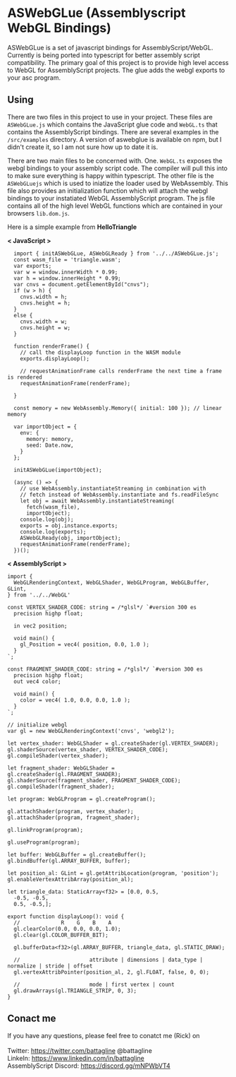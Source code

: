 # ASWebGLue (Assemblyscript WebGL Bindings)

ASWebGLue is a set of javascript bindings for AssemblyScript/WebGL. Currently is being ported into typescript for
better assembly script compatibility. The primary goal of this project is to provide high level access to WebGL
for AssemblyScript projects. The glue adds the webgl exports to your asc program. 


## Using

There are two files in this project to use in your project.  These files are `ASWebGLue.js` which contains the JavaScript glue code and `WebGL.ts` that contains the AssemblyScript bindings.  There are several examples in the `/src/examples` directory.  A version of aswebglue is available on npm, but I didn't create it, so I am not sure how up to date it is.



There are two main files to be concerned with. One. `WebGL.ts` exposes the webgl bindings to your assembly script code. The compiler will pull this into to make sure everything is happy within typescript. The other file is the `ASWebGLuejs` which is used to iniatize the loader used by WebAssembly. This file also provides an initialization function which will attach the webgl bindings to your instatiated WebGL AssemblyScript program. The js file contains all of the high level WebGL functions which are contained in your browsers `lib.dom.js`. 

Here is a simple example from **HelloTriangle**

**< JavaScript >**
```
  import { initASWebGLue, ASWebGLReady } from '../../ASWebGLue.js';
  const wasm_file = 'triangle.wasm';
  var exports;
  var w = window.innerWidth * 0.99;
  var h = window.innerHeight * 0.99;
  var cnvs = document.getElementById("cnvs");
  if (w > h) {
    cnvs.width = h;
    cnvs.height = h;
  }
  else {
    cnvs.width = w;
    cnvs.height = w;
  }

  function renderFrame() {
    // call the displayLoop function in the WASM module
    exports.displayLoop();

    // requestAnimationFrame calls renderFrame the next time a frame is rendered
    requestAnimationFrame(renderFrame);

  }

  const memory = new WebAssembly.Memory({ initial: 100 }); // linear memory

  var importObject = {
    env: {
      memory: memory,
      seed: Date.now,
    }
  };

  initASWebGLue(importObject);

  (async () => {
    // use WebAssembly.instantiateStreaming in combination with
    // fetch instead of WebAssembly.instantiate and fs.readFileSync
    let obj = await WebAssembly.instantiateStreaming(
      fetch(wasm_file),
      importObject);
    console.log(obj);
    exports = obj.instance.exports;
    console.log(exports);
    ASWebGLReady(obj, importObject);
    requestAnimationFrame(renderFrame);
  })();
  ```
**< AssemblyScript >**
```
import {
  WebGLRenderingContext, WebGLShader, WebGLProgram, WebGLBuffer, GLint,
} from '../../WebGL'

const VERTEX_SHADER_CODE: string = /*glsl*/ `#version 300 es
  precision highp float;

  in vec2 position;

  void main() {
    gl_Position = vec4( position, 0.0, 1.0 );
  }
`;

const FRAGMENT_SHADER_CODE: string = /*glsl*/ `#version 300 es
  precision highp float;
  out vec4 color;

  void main() {
    color = vec4( 1.0, 0.0, 0.0, 1.0 );
  }
`;

// initialize webgl
var gl = new WebGLRenderingContext('cnvs', 'webgl2');

let vertex_shader: WebGLShader = gl.createShader(gl.VERTEX_SHADER);
gl.shaderSource(vertex_shader, VERTEX_SHADER_CODE);
gl.compileShader(vertex_shader);

let fragment_shader: WebGLShader = gl.createShader(gl.FRAGMENT_SHADER);
gl.shaderSource(fragment_shader, FRAGMENT_SHADER_CODE);
gl.compileShader(fragment_shader);

let program: WebGLProgram = gl.createProgram();

gl.attachShader(program, vertex_shader);
gl.attachShader(program, fragment_shader);

gl.linkProgram(program);

gl.useProgram(program);

let buffer: WebGLBuffer = gl.createBuffer();
gl.bindBuffer(gl.ARRAY_BUFFER, buffer);

let position_al: GLint = gl.getAttribLocation(program, 'position');
gl.enableVertexAttribArray(position_al);

let triangle_data: StaticArray<f32> = [0.0, 0.5,
  -0.5, -0.5,
  0.5, -0.5,];

export function displayLoop(): void {
  //             R    G    B    A
  gl.clearColor(0.0, 0.0, 0.0, 1.0);
  gl.clear(gl.COLOR_BUFFER_BIT);

  gl.bufferData<f32>(gl.ARRAY_BUFFER, triangle_data, gl.STATIC_DRAW);

  //                      attribute | dimensions | data_type | normalize | stride | offset
  gl.vertexAttribPointer(position_al, 2, gl.FLOAT, false, 0, 0);

  //                      mode | first vertex | count
  gl.drawArrays(gl.TRIANGLE_STRIP, 0, 3);
}

```

## Conact me
If you have any questions, please feel free to conatct me (Rick) on
<br/><br/>
Twitter: https://twitter.com/battagline @battagline <br/>
LinkeIn: https://www.linkedin.com/in/battagline <br/>
AssemblyScript Discord: https://discord.gg/mNPWbVT4
